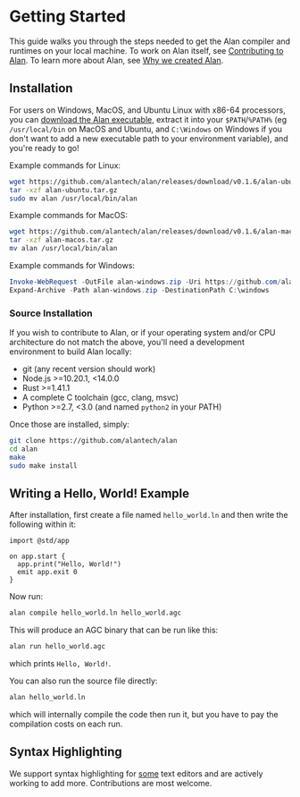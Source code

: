 # Getting Started

This guide walks you through the steps needed to get the Alan compiler and runtimes on your local machine. To work on Alan itself, see [Contributing to Alan](./contributing.md). To learn more about Alan, see [Why we created Alan](https://alan-lang.org/why_alan.html).

## Installation

For users on Windows, MacOS, and Ubuntu Linux with x86-64 processors, you can [download the Alan executable](https://github.com/alantech/alan/releases), extract it into your `$PATH`/`%PATH%` (eg `/usr/local/bin` on MacOS and Ubuntu, and `C:\Windows` on Windows if you don't want to add a new executable path to your environment variable), and you're ready to go!

Example commands for Linux:

```bash
wget https://github.com/alantech/alan/releases/download/v0.1.6/alan-ubuntu.tar.gz
tar -xzf alan-ubuntu.tar.gz
sudo mv alan /usr/local/bin/alan
```

Example commands for MacOS:

```bash
wget https://github.com/alantech/alan/releases/download/v0.1.6/alan-macos.tar.gz
tar -xzf alan-macos.tar.gz
mv alan /usr/local/bin/alan
```

Example commands for Windows:

```ps1
Invoke-WebRequest -OutFile alan-windows.zip -Uri https://github.com/alantech/alan/releases/download/v0.1.6/alan-windows.zip
Expand-Archive -Path alan-windows.zip -DestinationPath C:\windows
```

### Source Installation

If you wish to contribute to Alan, or if your operating system and/or CPU architecture do not match the above, you'll need a development environment to build Alan locally:

* git (any recent version should work)
* Node.js >=10.20.1, <14.0.0
* Rust >=1.41.1
* A complete C toolchain (gcc, clang, msvc)
* Python >=2.7, <3.0 (and named `python2` in your PATH)

Once those are installed, simply:

```bash
git clone https://github.com/alantech/alan
cd alan
make
sudo make install
```

## Writing a Hello, World! Example

After installation, first create a file named `hello_world.ln` and then write the following within it:

```rust,editable
import @std/app

on app.start {
  app.print("Hello, World!")
  emit app.exit 0
}
```

Now run:

```bash
alan compile hello_world.ln hello_world.agc
```

This will produce an AGC binary that can be run like this:

```bash
alan run hello_world.agc
```

which prints `Hello, World!`.

You can also run the source file directly:

```bash
alan hello_world.ln
```

which will internally compile the code then run it, but you have to pay the compilation costs on each run.

## Syntax Highlighting

We support syntax highlighting for [some](https://github.com/alantech/alan/issues/257) text editors and are actively working to add more. Contributions are most welcome.